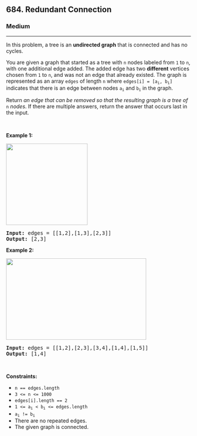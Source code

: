 <h2>684. Redundant Connection</h2><h3>Medium</h3><hr><div><p>In this problem, a tree is an <strong>undirected graph</strong> that is connected and has no cycles.</p>

<p>You are given a graph that started as a tree with <code>n</code> nodes labeled from <code>1</code> to <code>n</code>, with one additional edge added. The added edge has two <strong>different</strong> vertices chosen from <code>1</code> to <code>n</code>, and was not an edge that already existed. The graph is represented as an array <code>edges</code> of length <code>n</code> where <code>edges[i] = [a<sub>i</sub>, b<sub>i</sub>]</code> indicates that there is an edge between nodes <code>a<sub>i</sub></code> and <code>b<sub>i</sub></code> in the graph.</p>

<p>Return <em>an edge that can be removed so that the resulting graph is a tree of </em><code>n</code><em> nodes</em>. If there are multiple answers, return the answer that occurs last in the input.</p>

<p>&nbsp;</p>
<p><strong>Example 1:</strong></p>
<img alt="" src="https://assets.leetcode.com/uploads/2021/05/02/reduntant1-1-graph.jpg" style="width: 222px; height: 222px;">
<pre><strong>Input:</strong> edges = [[1,2],[1,3],[2,3]]
<strong>Output:</strong> [2,3]
</pre>

<p><strong>Example 2:</strong></p>
<img alt="" src="https://assets.leetcode.com/uploads/2021/05/02/reduntant1-2-graph.jpg" style="width: 382px; height: 222px;">
<pre><strong>Input:</strong> edges = [[1,2],[2,3],[3,4],[1,4],[1,5]]
<strong>Output:</strong> [1,4]
</pre>

<p>&nbsp;</p>
<p><strong>Constraints:</strong></p>

<ul>
	<li><code>n == edges.length</code></li>
	<li><code>3 &lt;= n &lt;= 1000</code></li>
	<li><code>edges[i].length == 2</code></li>
	<li><code>1 &lt;= a<sub>i</sub> &lt; b<sub>i</sub> &lt;= edges.length</code></li>
	<li><code>a<sub>i</sub> != b<sub>i</sub></code></li>
	<li>There are no repeated edges.</li>
	<li>The given graph is connected.</li>
</ul>
</div>
